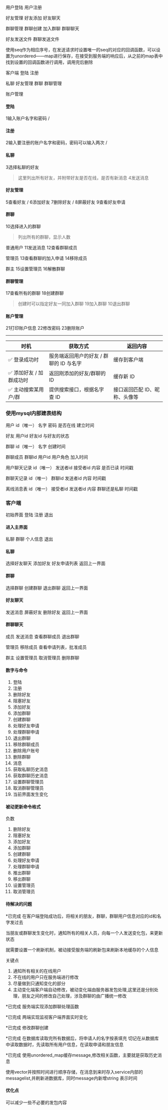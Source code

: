 用户登陆
用户注册

好友管理
好友添加
好友聊天

群聊管理
群聊创建
加入群聊
群聊聊天

好友发送文件
群聊发送文件

使用seq作为相应序号，在发送请求时设置唯一的seq的对应的回调函数，可以设置为unordered——map进行保存，在接受到服务端的响应后，从之前的map表中找到设置的回调函数进行调用，调用完后删除


客户端
登陆 注册

私聊
好友管理
群聊
群聊管理

账户管理


#### 登陆
1输入账户名字和密码 /

#### 注册
2输入要注册的账户名字和密码，密码可以输入两次 /

#### 私聊
3选择私聊的好友
>这里列出所有好友，并附带好友是否在线，是否有新消息
4发送消息

#### 好友管理
5查看好友 /
6添加好友
7删除好友 /
8屏蔽好友
9查看好友申请

#### 群聊
10选择进入的群聊
>列出所有的群聊，显示人数

普通用户
11发送消息
12查看群聊成员

管理员
13查看群聊的加入申请
14移除成员

群主
15设置管理员
16解散群聊

#### 群聊管理
17查看所有的群聊
18创建群聊
>创建时可以指定好友一同加入群聊
19加入群聊
10退出群聊

#### 账户管理
21打印账户信息
22修改密码
23删除账户

---

| 时机             | 获取方式                    | 返回内容             |
| -------------- | ----------------------- | ---------------- |
| ✅ 登录成功时        | 服务端返回用户的好友 / 群聊的 ID 与名字 | 缓存到客户端           |
| ✅ 添加好友 / 加群成功时 | 返回刚添加的好友/群聊的 ID         | 缓存新 ID           |
| ✅ 主动搜索某用户/群    | 提供搜索接口，根据名字查 ID         | 接口返回匹配 ID、昵称、头像等 |

### 使用mysql内部建表结构
用户
id（唯一）
名字
密码
是否在线
建立时间

好友
用户id
好友id
与好友的状态

群聊
id（唯一）
名字
创建时间

群聊成员
群聊id
用户id
用户角色
加入时间

用户聊天记录
id（唯一）
发送者id
接受者id
内容
是否已读
时间戳

群聊天记录
id（唯一）
群聊id
发送者id
内容
时间戳

离线消息表
id（唯一）
接受者id
发送者id
内容
群聊还是私聊
时间戳

### 客户端
初始界面
登陆
注册
退出

#### 进入主界面
私聊
群聊
个人信息
退出

#### 私聊
选择好友聊天
添加好友
好友申请列表
返回上一界面

#### 群聊
选择群聊
创建群聊
退出群聊
返回上一界面

#### 好友聊天
发送消息
屏蔽好友
删除好友
返回上一界面

#### 群聊聊天
成员
发送消息
查看群聊成员
退出群聊

管理员
移除成员
查看申请列表，批准成员

群主
设置管理员
取消管理员
删除群聊

#### 数字与命令
1. 登陆
2. 注册
3. 删除好友
4. 阻塞好友
5. 添加好友
6. 添加群聊
7.  创建群聊
8.  处理好友申请
9.  处理群聊申请
10. 退出群聊
11. 移除群聊成员
12. 删除用户账号
13. 删除群聊
14. 消息
15. 获取私聊历史消息
16. 获取群聊历史消息
17. 设置群聊管理员
18. 取消群聊管理员
19. 当前界面发生变化

#### 被动更新命令格式
负数
1. 删除好友
2. 阻塞好友
3. 添加好友
4. 添加群聊
5. 创建群聊
6. 处理好友申请
7. 处理群聊申请
8. 推出群聊
9. 移出群聊
10. 设置管理员
11. 取消管理员

#### 待解决的问题
*已完成
在客户端登陆成功后，将相关的朋友，群聊，群聊用户信息对应的id和名字发过去

当朋友或群聊发生变化时，通知所有的相关人员，向每一个人发送变化包，来更新状态

就需要设置一个刷新机制，被动接受服务端的刷新包来刷新本地缓存的个人信息

关键点
1. 通知所有相关的在线用户
2. 不在线的用户只在服务端进行修改
3. 尽量做到只通知变化的部分
4. 主动变化端客户端自动修改，被动变化端由服务器发包处理,这里还是分别处理，朋友之间的修改自己处理，涉及群聊的由广播统一修改

*已完成
服务端实现添加群聊处理函数

*已完成
两端实现监视客户端界面实时变化

*已完成
修改群聊创建

*已完成
在数据库读取完所有数据后，将申请人的名字按表填充
切记在从数据库中读取数据时，先读取所有用户信息，在读取申请和朋友信息

*已完成
使用unordered_map缓存message,修改相关函数，主要就是获取历史消息

使用vector并按照时间进行顺序存储，在消息到来时存入service内部的messagelist,并刷新进数据库，同时message内新增string 表示时间

#### 优化点
可以减少一些不必要的发包内容